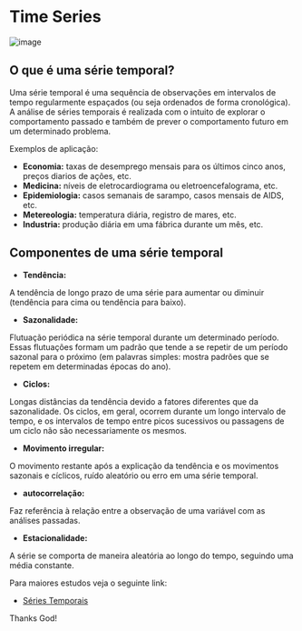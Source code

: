 # Time Series

![image](https://user-images.githubusercontent.com/69597971/150888745-5c181494-48c9-43f2-aa3f-a6bdd0be8553.png)


## O que é uma série temporal?

Uma série temporal é uma sequência de observações em intervalos de tempo regularmente espaçados (ou seja ordenados de forma cronológica). A análise de séries temporais é realizada com o intuito de explorar o comportamento passado e também de prever o comportamento futuro em um determinado problema.


Exemplos de aplicação:

* **Economia:** taxas de desemprego mensais para os últimos cinco anos, preços diarios de ações, etc.
* **Medicina:** níveis de eletrocardiograma ou eletroencefalograma, etc.
* **Epidemiologia:** casos semanais de sarampo, casos mensais de AIDS, etc.
* **Metereologia:** temperatura diária, registro de mares, etc.
* **Industria:** produção diária em uma fábrica durante um mês, etc.


## Componentes de uma série temporal
* **Tendência:**

A tendência de longo prazo de uma série para aumentar ou diminuir (tendência para cima ou tendência para baixo).

* **Sazonalidade:**

Flutuação periódica na série temporal durante um determinado período. Essas flutuações formam um padrão que tende a se repetir de um período sazonal para o próximo (em palavras simples: mostra padrões que se repetem em determinadas épocas do ano).

* **Ciclos:**

Longas distâncias da tendência devido a fatores diferentes que da sazonalidade. Os ciclos, em geral, ocorrem durante um longo intervalo de tempo, e os intervalos de tempo entre picos sucessivos ou passagens de um ciclo não são necessariamente os mesmos.

* **Movimento irregular:**

O movimento restante após a explicação da tendência e os movimentos sazonais e cíclicos, ruído aleatório ou erro em uma série temporal.

* **autocorrelação:** 

Faz referência à relação entre a observação de uma variável com as análises passadas.

* **Estacionalidade:** 

A série se comporta de maneira aleatória ao longo do tempo, seguindo uma média constante.

Para maiores estudos veja o seguinte link:

* [Séries Temporais](https://slideplayer.com.br/slide/12328598/)


Thanks God!
